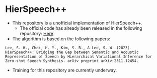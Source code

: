 # HierSpeech++

* This repository is a unofficial implementation of HierSpeech++.
    * The official code has already been released in the following repository: [Here](https://github.com/sh-lee-prml/HierSpeechpp)
* The algorithm is based on the following papers:

```
Lee, S. H., Choi, H. Y., Kim, S. B., & Lee, S. W. (2023). HierSpeech++: Bridging the Gap between Semantic and Acoustic Representation of Speech by Hierarchical Variational Inference for Zero-shot Speech Synthesis. arXiv preprint arXiv:2311.12454.
```
* Training for this repository are currently underway.
